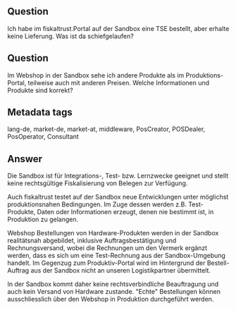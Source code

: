 ## Question

Ich habe im fiskaltrust.Portal auf der Sandbox eine TSE bestellt, aber erhalte keine Lieferung. Was ist da schiefgelaufen?

## Question

Im Webshop in der Sandbox sehe ich andere Produkte als im Produktions-Portal, teilweise auch mit anderen Preisen. Welche Informationen und Produkte sind korrekt?

## Metadata tags

lang-de, market-de, market-at, middleware, PosCreator, POSDealer, PosOperator, Consultant

## Answer

Die Sandbox ist für Integrations-, Test- bzw. Lernzwecke geeignet und stellt keine rechtsgültige Fiskalisierung von Belegen zur Verfügung.

Auch fiskaltrust testet auf der Sandbox neue Entwicklungen unter möglichst produktionsnahen Bedingungen. Im Zuge dessen werden z.B. Test-Produkte, Daten oder Informationen erzeugt, denen nie bestimmt ist, in Produktion zu gelangen.

Webshop Bestellungen von Hardware-Produkten werden in der Sandbox realitätsnah abgebildet, inklusive Auftragsbestätigung und Rechnungsversand, wobei die Rechnungen um den Vermerk ergänzt werden, dass es sich um eine Test-Rechnung aus der Sandbox-Umgebung handelt. Im Gegenzug zum Produktiv-Portal wird im Hintergrund der Bestell-Auftrag aus der Sandbox nicht an unseren Logistikpartner übermittelt.

In der Sandbox kommt daher keine rechtsverbindliche Beauftragung und auch kein Versand von Hardware zustande. "Echte" Bestellungen können ausschliesslich über den Webshop in Produktion durchgeführt werden.
